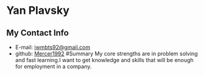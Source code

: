 # Yan Plavsky
## My Contact Info
* E-mail: iwmbts92@gmail.com
* github: [Mercer1992](https://github.com/Mercer1992)
#Summary
My core strengths are in problem solving and fast learning.I want to get knowledge and skills that will be enough for employment in a company.

